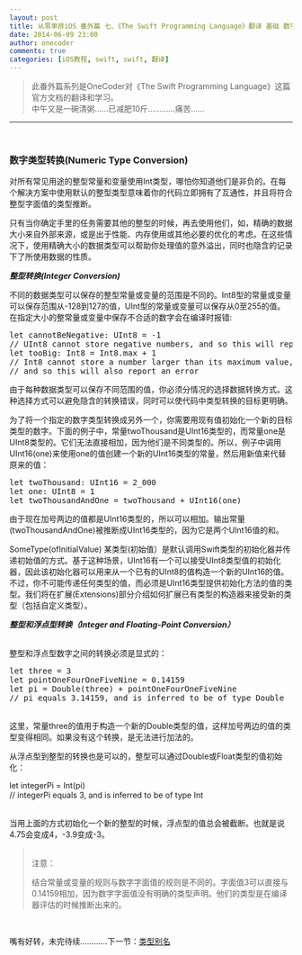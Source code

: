 ```yaml
---
layout: post
title: 从零单排iOS 番外篇 七、《The Swift Programming Language》翻译 基础 数字类型转换
date: 2014-06-09 23:00
author: onecoder
comments: true
categories: [iOS教程, swift, swift, 翻译]
---
```

<blockquote>
	<p>
		此番外篇系列是OneCoder对《The Swift Programming Language》这篇官方文档的翻译和学习。<br />
		中午又是一碗清粥&hellip;&hellip;已减肥10斤&hellip;&hellip;&hellip;&hellip;痛苦&hellip;&hellip;</p>
</blockquote>
<hr />
<p>
	&nbsp;</p>
<h3>
	数字类型转换(Numeric Type Conversion)</h3>
<p>
	对所有常见用途的整型常量和变量使用Int类型，哪怕你知道他们是非负的。在每个解决方案中使用默认的整型类型意味着你的代码立即拥有了互通性，并且将符合整型字面值的类型推断。</p>
<p>
	只有当你确定手里的任务需要其他的整型的时候，再去使用他们，如，精确的数据大小来自外部来源，或是出于性能、内存使用或其他必要的优化的考虑。在这些情况下，使用精确大小的数据类型可以帮助你处理值的意外溢出，同时也隐含的记录下了所使用数据的性质。</p>
<p>
	<strong><em>整型转换(Integer Conversion)</em></strong></p>
<p>
	不同的数据类型可以保存的整型常量或变量的范围是不同的。Int8型的常量或变量可以保存范围从-128到127的值，UInt型的常量或变量可以保存从0至255的值。在指定大小的整常量或变量中保存不合适的数字会在编译时报错:</p>
<pre class="brush:csharp;first-line:1;pad-line-numbers:true;highlight:null;collapse:false;">
let cannotBeNegative: UInt8 = -1
// UInt8 cannot store negative numbers, and so this will report an error
let tooBig: Int8 = Int8.max + 1
// Int8 cannot store a number larger than its maximum value,
// and so this will also report an error
</pre>
<p>
	由于每种数据类型可以保存不同范围的值，你必须分情况的选择数据转换方式。这种选择方式可以避免隐含的转换错误，同时可以使代码中类型转换的目标更明确。</p>
<p>
	为了将一个指定的数字类型转换成另外一个，你需要用现有值初始化一个新的目标类型的数字。下面的例子中，常量twoThousand是UInt16类型的，而常量one是UInt8类型的。它们无法直接相加，因为他们是不同类型的。所以，例子中调用UInt16(one)来使用one的值创建一个新的UInt16类型的常量，然后用新值来代替原来的值：</p>
<pre class="brush:csharp;first-line:1;pad-line-numbers:true;highlight:null;collapse:false;">
let twoThousand: UInt16 = 2_000
let one: UInt8 = 1
let twoThousandAndOne = twoThousand + UInt16(one)
</pre>
<p>
	由于现在加号两边的值都是UInt16类型的，所以可以相加。输出常量(twoThousandAndOne)被推断成UInt16类型的，因为它是两个UInt16值的和。</p>
<p>
	SomeType(ofInitialValue) 某类型(初始值）是默认调用Swift类型的初始化器并传递初始值的方式。基于这种场景，UInt16有一个可以接受UInt8类型值的初始化器，因此该初始化器可以用来从一个已有的UInt8的值构造一个新的UInt16的值。不过，你不可能传递任何类型的值，而必须是UInt16类型提供初始化方法的值的类型。我们将在扩展(Extensions)部分介绍如何扩展已有类型的构造器来接受新的类型（包括自定义类型）。</p>
<p>
	<strong><em>整型和浮点型转换（Integer and Floating-Point Conversion）</em></strong></p>
<p>
	<br />
	整型和浮点型数字之间的转换必须是显式的：</p>
<pre class="brush:csharp;first-line:1;pad-line-numbers:true;highlight:null;collapse:false;">
let three = 3
let pointOneFourOneFiveNine = 0.14159
let pi = Double(three) + pointOneFourOneFiveNine
// pi equals 3.14159, and is inferred to be of type Double
</pre>
<p>
	<br />
	这里，常量three的值用于构造一个新的Double类型的值，这样加号两边的值的类型变得相同。如果没有这个转换，是无法进行加法的。</p>
<p>
	从浮点型到整型的转换也是可以的，整型可以通过Double或Float类型的值初始化：</p>
<p>
	let integerPi = Int(pi)<br />
	// integerPi equals 3, and is inferred to be of type Int</p>
<p>
	<br />
	当用上面的方式初始化一个新的整型的时候，浮点型的值总会被截断。也就是说4.75会变成4，-3.9变成-3。</p>
<blockquote>
	<p>
		<br />
		注意：</p>
	<p>
		结合常量或变量的规则与数字字面值的规则是不同的。字面值3可以直接与0.14159相加，因为数字字面值没有明确的类型声明。他们的类型是在编译器评估的时候推断出来的。</p>
</blockquote>
<p>
	&nbsp;</p>
<p>
	嘴有好转，未完待续&hellip;&hellip;&hellip;&hellip;下一节：<a href="http://www.coderli.com/30old-fromzero-alone-swift-programming-language-translate-8" target="_blank">类型别名</a></p>

